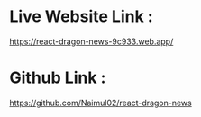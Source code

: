 # Live Website Link :

https://react-dragon-news-9c933.web.app/

# Github Link :

https://github.com/Naimul02/react-dragon-news
